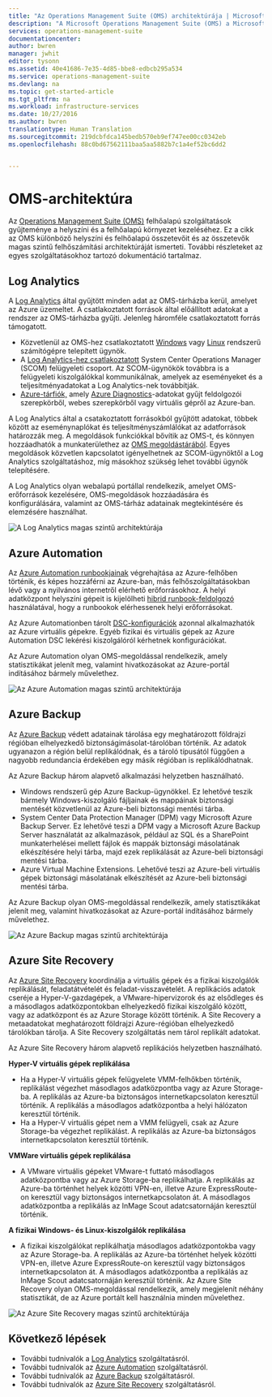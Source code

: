 ```yaml
---
title: "Az Operations Management Suite (OMS) architektúrája | Microsoft Docs"
description: "A Microsoft Operations Management Suite (OMS) a Microsoft felhőalapú informatikai felügyeleti megoldása, amely segít a helyszíni és a felhőalapú infrastruktúra kezelésében és védelmében.  Ez a cikk azonosítja az OMS különböző szolgáltatásait, és a részletes tartalmukra mutató hivatkozásokat tartalmaz."
services: operations-management-suite
documentationcenter: 
author: bwren
manager: jwhit
editor: tysonn
ms.assetid: 40e41686-7e35-4d85-bbe8-edbcb295a534
ms.service: operations-management-suite
ms.devlang: na
ms.topic: get-started-article
ms.tgt_pltfrm: na
ms.workload: infrastructure-services
ms.date: 10/27/2016
ms.author: bwren
translationtype: Human Translation
ms.sourcegitcommit: 219dcbfdca145bedb570eb9ef747ee00cc0342eb
ms.openlocfilehash: 88c0bd67562111baa5aa5882b7c1a4ef52bc6dd2


---
```

# <a name="oms-architecture"></a>OMS-architektúra
Az [Operations Management Suite (OMS)](https://azure.microsoft.com/documentation/services/operations-management-suite/) felhőalapú szolgáltatások gyűjteménye a helyszíni és a felhőalapú környezet kezeléséhez.  Ez a cikk az OMS különböző helyszíni és felhőalapú összetevőit és az összetevők magas szintű felhőszámítási architektúráját ismerteti.  További részleteket az egyes szolgáltatásokhoz tartozó dokumentáció tartalmaz.

## <a name="log-analytics"></a>Log Analytics
A [Log Analytics](https://azure.microsoft.com/documentation/services/log-analytics/) által gyűjtött minden adat az OMS-tárházba kerül, amelyet az Azure üzemeltet.  A csatlakoztatott források által előállított adatokat a rendszer az OMS-tárházba gyűjti.  Jelenleg háromféle csatlakoztatott forrás támogatott.

* Közvetlenül az OMS-hez csatlakoztatott [Windows](../log-analytics/log-analytics-windows-agents.md) vagy [Linux](../log-analytics/log-analytics-linux-agents.md) rendszerű számítógépre telepített ügynök.
* A [Log Analytics-hez csatlakoztatott](../log-analytics/log-analytics-om-agents.md) System Center Operations Manager (SCOM) felügyeleti csoport.  Az SCOM-ügynökök továbbra is a felügyeleti kiszolgálókkal kommunikálnak, amelyek az eseményeket és a teljesítményadatokat a Log Analytics-nek továbbítják.
* [Azure-tárfiók,](../log-analytics/log-analytics-azure-storage.md) amely [Azure Diagnostics](../cloud-services/cloud-services-dotnet-diagnostics.md)-adatokat gyűjt feldolgozói szerepkörből, webes szerepkörből vagy virtuális gépről az Azure-ban.

A Log Analytics által a csatakoztatott forrásokból gyűjtött adatokat, többek között az eseménynaplókat és teljesítményszámlálókat az adatforrások határozzák meg.  A megoldások funkciókkal bővítik az OMS-t, és könnyen hozzáadhatók a munkaterülethez az [OMS megoldástárából](../log-analytics/log-analytics-add-solutions.md).  Egyes megoldások közvetlen kapcsolatot igényelhetnek az SCOM-ügynöktől a Log Analytics szolgáltatáshoz, míg másokhoz szükség lehet további ügynök telepítésére.

A Log Analytics olyan webalapú portállal rendelkezik, amelyet OMS-erőforrások kezelésére, OMS-megoldások hozzáadására és konfigurálására, valamint az OMS-tárház adatainak megtekintésére és elemzésére használhat.

![A Log Analytics magas szintű architektúrája](media/operations-management-suite-architecture/log-analytics.png)

## <a name="azure-automation"></a>Azure Automation
Az [Azure Automation runbookjainak](http://azure.microsoft.com/documentation/services/automation) végrehajtása az Azure-felhőben történik, és képes hozzáférni az Azure-ban, más felhőszolgáltatásokban lévő vagy a nyilvános internetről elérhető erőforrásokhoz.  A helyi adatközpont helyszíni gépeit is kijelölheti [hibrid runbook-feldolgozó](../automation/automation-hybrid-runbook-worker.md) használatával, hogy a runbookok elérhessenek helyi erőforrásokat.

Az Azure Automationben tárolt [DSC-konfigurációk](../automation/automation-dsc-overview.md) azonnal alkalmazhatók az Azure virtuális gépekre.  Egyéb fizikai és virtuális gépek az Azure Automation DSC lekérési kiszolgálóról kérhetnek konfigurációkat.

Az Azure Automation olyan OMS-megoldással rendelkezik, amely statisztikákat jelenít meg, valamint hivatkozásokat az Azure-portál indításához bármely művelethez.

![Az Azure Automation magas szintű architektúrája](media/operations-management-suite-architecture/automation.png)

## <a name="azure-backup"></a>Azure Backup
Az [Azure Backup](http://azure.microsoft.com/documentation/services/backup) védett adatainak tárolása egy meghatározott földrajzi régióban elhelyezkedő biztonságimásolat-tárolóban történik.  Az adatok ugyanazon a régión belül replikálódnak, és a tároló típusától függően a nagyobb redundancia érdekében egy másik régióban is replikálódhatnak.

Az Azure Backup három alapvető alkalmazási helyzetben használható.

* Windows rendszerű gép Azure Backup-ügynökkel.  Ez lehetővé teszik bármely Windows-kiszolgáló fájljainak és mappáinak biztonsági mentését közvetlenül az Azure-beli biztonsági mentési tárba.  
* System Center Data Protection Manager (DPM) vagy Microsoft Azure Backup Server. Ez lehetővé teszi a DPM vagy a Microsoft Azure Backup Server használatát az alkalmazások, például az SQL és a SharePoint munkaterhelései mellett fájlok és mappák biztonsági másolatának elkészítésére helyi tárba, majd ezek replikálását az Azure-beli biztonsági mentési tárba.
* Azure Virtual Machine Extensions.  Lehetővé teszi az Azure-beli virtuális gépek biztonsági másolatának elkészítését az Azure-beli biztonsági mentési tárba.

Az Azure Backup olyan OMS-megoldással rendelkezik, amely statisztikákat jelenít meg, valamint hivatkozásokat az Azure-portál indításához bármely művelethez.

![Az Azure Backup magas szintű architektúrája](media/operations-management-suite-architecture/backup.png)

## <a name="azure-site-recovery"></a>Azure Site Recovery
Az [Azure Site Recovery](http://azure.microsoft.com/documentation/services/site-recovery) koordinálja a virtuális gépek és a fizikai kiszolgálók replikálását, feladatátvételét és feladat-visszavételét. A replikációs adatok cseréje a Hyper-V-gazdagépek, a VMware-hipervizorok és az elsődleges és a másodlagos adatközpontokban elhelyezkedő fizikai kiszolgáló között, vagy az adatközpont és az Azure Storage között történik.  A Site Recovery a metaadatokat meghatározott földrajzi Azure-régióban elhelyezkedő tárolókban tárolja. A Site Recovery szolgáltatás nem tárol replikált adatokat.

Az Azure Site Recovery három alapvető replikációs helyzetben használható.

**Hyper-V virtuális gépek replikálása**

* Ha a Hyper-V virtuális gépek felügyelete VMM-felhőkben történik, replikálást végezhet másodlagos adatközpontba vagy az Azure Storage-ba.  A replikálás az Azure-ba biztonságos internetkapcsolaton keresztül történik.  A replikálás a másodlagos adatközpontba a helyi hálózaton keresztül történik.
* Ha a Hyper-V virtuális gépet nem a VMM felügyeli, csak az Azure Storage-ba végezhet replikálást.  A replikálás az Azure-ba biztonságos internetkapcsolaton keresztül történik.

**VMWare virtuális gépek replikálása**

* A VMware virtuális gépeket VMware-t futtató másodlagos adatközpontba vagy az Azure Storage-ba replikálhatja.  A replikálás az Azure-ba történhet helyek közötti VPN-en, illetve Azure ExpressRoute-on keresztül vagy biztonságos internetkapcsolaton át. A másodlagos adatközpontba a replikálás az InMage Scout adatcsatornáján keresztül történik.

**A fizikai Windows- és Linux-kiszolgálók replikálása** 

* A fizikai kiszolgálókat replikálhatja másodlagos adatközpontokba vagy az Azure Storage-ba. A replikálás az Azure-ba történhet helyek közötti VPN-en, illetve Azure ExpressRoute-on keresztül vagy biztonságos internetkapcsolaton át. A másodlagos adatközpontba a replikálás az InMage Scout adatcsatornáján keresztül történik.  Az Azure Site Recovery olyan OMS-megoldással rendelkezik, amely megjelenít néhány statisztikát, de az Azure portált kell használnia minden művelethez.

![Az Azure Site Recovery magas szintű architektúrája](media/operations-management-suite-architecture/site-recovery.png)

## <a name="next-steps"></a>Következő lépések
* További tudnivalók a [Log Analytics](http://azure.microsoft.com/documentation/services/log-analytics) szolgáltatásról.
* További tudnivalók az [Azure Automation](https://azure.microsoft.com/documentation/services/automation) szolgáltatásról.
* További tudnivalók az [Azure Backup](http://azure.microsoft.com/documentation/services/backup) szolgáltatásról.
* További tudnivalók az [Azure Site Recovery](http://azure.microsoft.com/documentation/services/site-recovery) szolgáltatásról.




<!--HONumber=Nov16_HO2-->


